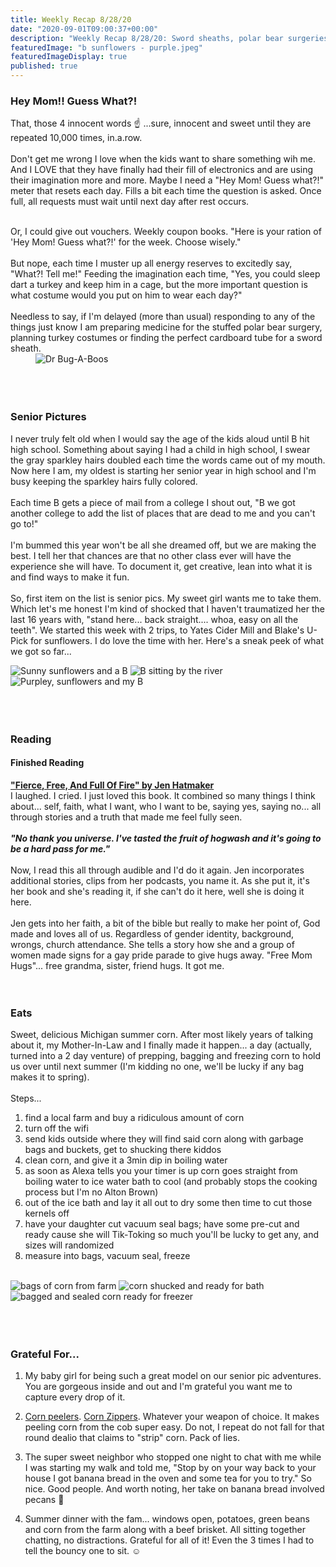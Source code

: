 ```yaml
---
title: Weekly Recap 8/28/20
date: "2020-09-01T09:00:37+00:00"
description: "Weekly Recap 8/28/20: Sword sheaths, polar bear surgeries, ridiculous amounts of corn and senior pics"
featuredImage: "b sunflowers - purple.jpeg"
featuredImageDisplay: true
published: true
---
```


### Hey Mom!! Guess What?!

That, those 4 innocent words ☝️ ...sure, innocent and sweet until they are repeated 10,000 times, in.a.row. 
<br />
<br />
Don't get me wrong I love when the kids want to share something wih me. And I LOVE that they have finally had their fill of electronics and are using their imagination more and more. Maybe I need a "Hey Mom! Guess what?!" meter that resets each day. Fills a bit each time the question is asked. Once full, all requests must wait until next day after rest occurs.
<br />
<br />
<div class="split">
<div>
Or, I could give out vouchers. Weekly coupon books. "Here is your ration of 'Hey Mom! Guess what?!' for the week. Choose wisely."
<br />
<br />
But nope, each time I muster up all energy reserves to excitedly say, "What?! Tell me!" Feeding the imagination each time, "Yes, you could sleep dart a turkey and keep him in a cage, but the more important question is what costume would you put on him to wear each day?"
<br />
<br />
Needless to say, if I'm delayed (more than usual) responding to any of the things just know I am preparing medicine for the stuffed polar bear surgery, planning turkey costumes or finding the perfect cardboard tube for a sword sheath.
</div>
<div style="min-width: 200px; margin-left: 40px">
<img src='./dr bugs.jpeg' alt="Dr Bug-A-Boos"/>
</div>
</div>
<br/>
<br/>
<br/>

### Senior Pictures

I never truly felt old when I would say the age of the kids aloud until B hit high school. Something about saying I had a child in high school, I swear the <span class="strike">gray</span> sparkley hairs doubled each time the words came out of my mouth. Now here I am, my oldest is starting her senior year in high school and I'm busy keeping the sparkley hairs fully colored. 
<br /><br />
Each time B gets a piece of mail from a college I shout out, "B we got another college to add the list of places that are dead to me and you can't go to!"
<br /><br />
I'm bummed this year won't be all she dreamed off, but we are making the best. I tell her that chances are that no other class ever will have the experience she will have. To document it, get creative, lean into what it is and find ways to make it fun. 
<br /><br />
So, first item on the list is senior pics. My sweet girl wants me to take them. Which let's me honest I'm kind of shocked that I haven't traumatized her the last 16 years with, "stand here... back straight.... whoa, easy on all the teeth". We started this week with 2 trips, to Yates Cider Mill and Blake's U-Pick for sunflowers. I do love the time with her. Here's a sneak peek of what we got so far...
<br />
<div id="photos">
  <img src='./b sunflowers - green.jpeg' alt='Sunny sunflowers and a B'/>
  <img src='./b sitting.jpeg' alt='B sitting by the river' />
  <img src='./b sunflowers - purple.jpeg' alt='Purpley, sunflowers and my B' />
</div>
<br/>
<br/>
<br/>

### Reading

#### Finished Reading

<a href="https://jenhatmaker.com/books/fierce-free-and-full-of-fire/" target="_blank" rel="noopener">**"Fierce, Free, And Full Of Fire" by Jen Hatmaker**</a><br/>I laughed. I cried. I just loved this book. It combined so many things I think about... self, faith, what I want, who I want to be, saying yes, saying no... all through stories and a truth that made me feel fully seen.
<br /><br /> 
<strong><i>"No thank you universe. I've tasted the fruit of hogwash and it's going to be a hard pass for me."
</i></strong>
<br /><br />
Now, I read this all through audible and I'd do it again. Jen incorporates additional stories, clips from her podcasts, you name it. As she put it, it's her book and she's reading it, if she can't do it here, well she is doing it here.
<br /><br />
Jen gets into her faith, a bit of the bible but really to make her point of, God made and loves all of us. Regardless of gender identity, background, wrongs, church attendance. She tells a story how she and a group of women made signs for a gay pride parade to give hugs away. "Free Mom Hugs"... free grandma, sister, friend hugs. It got me. 
<br />
<br />
<br />


### Eats

Sweet, delicious Michigan summer corn. After most likely years of talking about it, my Mother-In-Law and I finally made it happen... a day (actually, turned into a 2 day venture) of prepping, bagging and freezing corn to hold us over until next summer (I'm kidding no one, we'll be lucky if any bag makes it to spring).
<br />
<br />
Steps...
1. find a local farm and buy a ridiculous amount of corn
2. turn off the wifi
3. send kids outside where they will find said corn along with garbage bags and buckets, get to shucking there kiddos
4. clean corn, and give it a 3min dip in boiling water
5. as soon as Alexa tells you your timer is up corn goes straight from boiling water to ice water bath to cool (and probably stops the cooking process but I'm no Alton Brown)
6. out of the ice bath and lay it all out to dry some then time to cut those kernels off
7. have your daughter cut vacuum seal bags; have some pre-cut and ready cause she will Tik-Toking so much you'll be lucky to get any, and sizes will randomized
8. measure into bags, vacuum seal, freeze
<br />
<div id="photos">
  <img src='./bags of corn.jpeg' alt='bags of corn from farm'/>
  <img src='./corn on counter.jpeg' alt='corn shucked and ready for bath' />
  <img src='./bagged corn.jpeg' alt='bagged and sealed corn ready for freezer' />
</div>
<br />
<br />
<br />


### Grateful For...

1. My baby girl for being such a great model on our senior pic adventures. You are gorgeous inside and out and I'm grateful you want me to capture every drop of it. 

2. <a href="https://www.amazon.com/OXO-Good-Grips-Corn-Peeler/dp/B003BEDQKS/ref=sr_1_6?dchild=1&keywords=corn+peeler&qid=1599009426&sr=8-6" target="_blank" rel="noopener">Corn peelers</a>. <a href="https://www.amazon.com/Csylx-LLBH-Csylx-Corn-Zipper/dp/B07PV9LPG9/ref=sr_1_5?dchild=1&keywords=corn+peeler&qid=1599012709&sr=8-5" target="_blank" rel="noopener">Corn Zippers</a>. Whatever your weapon of choice. It makes peeling corn from the cob super easy. Do not, I repeat do not fall for that round dealio that claims to "strip" corn. Pack of lies.

3. The super sweet neighbor who stopped one night to chat with me while I was starting my walk and told me, "Stop by on your way back to your house I got banana bread in the oven and some tea for you to try." So nice. Good people. And worth noting, her take on banana bread involved pecans 🤤

4. Summer dinner with the fam... windows open, potatoes, green beans and corn from the farm along with a beef brisket. All sitting together chatting, no distractions. Grateful for all of it! Even the 3 times I had to tell the bouncy one to sit. ☺️
<br />
<br />
<br />
